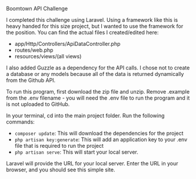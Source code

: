 Boomtown API Challenge

I completed this challenge using Laravel. Using a framework like this is heavy handed for this size project, but I wanted to use the framework for the position. You can find the actual files I created/edited here:
- app/Http/Controllers/ApiDataController.php
- routes/web.php
- resources/views/(all views)

I also added Guzzle as a dependency for the API calls. I chose not to create a database or any models because all of the data is returned dynamically from the Github API.

To run this program, first download the zip file and unzip. Remove .example from the .env filename - you will need the .env file to run the program and it is not uploaded to GitHub. 

In your terminal, cd into the main project folder. Run the following commands:

- `composer update`: This will download the dependencies for the project
- `php artisan key:generate`: This will add an application key to your .env file that is required to run the project
- `php artisan serve`: This will start your local server.

Laravel will provide the URL for your local server.  Enter the URL in your browser, and you should see this simple site.

 
